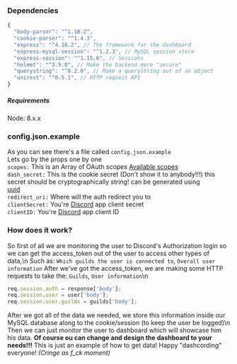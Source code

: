 ### Dependencies
```js
{
  "body-parser": "^1.18.2",
  "cookie-parser": "^1.4.3",
  "express": "^4.16.2", // The framework for the dashboard
  "express-mysql-session": "^1.2.3", // MySQL session store
  "express-session": "^1.15.6", // Sessions
  "helmet": "^3.9.0", // Make the backend more "secure"
  "querystring": "^0.2.0", // Make a querystring out of an object
  "unirest": "^0.5.1", // HTTP request API
}
```

##### Requirements
Node: 8.x.x

### config.json.example
As you can see there's a file called `config.json.example`<br>
Lets go by the props one by one<br>
`scopes:` This is an Array of OAuth scopes [Available scopes](https://discordapp.com/developers/docs/topics/oauth2#shared-resources-oauth2-scopes)<br>
`dash_secret:` This is the cookie secret (Don't show it to anybody!!!) this secret should be cryptographically string! can be generated using<br> [uuid](https://www.npmjs.com/package/uuid)<br>
`redirect_uri:` Where will the auth redirect you to<br>
`clientSecret:` You're [Discord](https://discordapp.com) app client secret<br>
`clientID:` You're [Discord](https://discordapp.com) app client ID

### How does it work?
So first of all we are monitoring the user to Discord's Authorization login so we can get the access_token out of the user to access other types of data,\n
Such as: `Which guilds the user is connected to`, `Overall user information`
After we've got the access_token, we are making some HTTP requests to take the: `Guilds`, `User information`\n
```js
req.session.auth = response['body'];
req.session.user = user['body'];
req.session.user.guilds = guilds['body'];
```
After we got all of the data we needed, we store this information inside our MySQL database along to the cookie/session (to keep the user be logged)\n
Then we can just monitor the user to dashboard which will showcase him his data.
**Of course ou can change and design the dashboard to your needs!!!** This is just an example of how to get data!
Happy "dashcording" everyone! *(Cringe as f_ck moment)*
